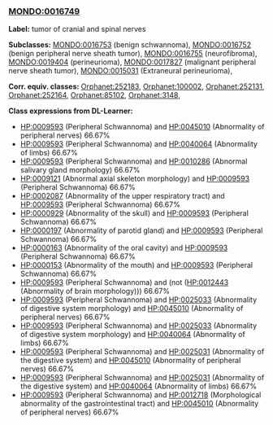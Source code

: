 
### [MONDO:0016749](http://purl.obolibrary.org/obo/MONDO_0016749)
**Label:** tumor of cranial and spinal nerves

**Subclasses:** [MONDO:0016753](http://purl.obolibrary.org/obo/MONDO_0016753) (benign schwannoma), [MONDO:0016752](http://purl.obolibrary.org/obo/MONDO_0016752) (benign peripheral nerve sheath tumor), [MONDO:0016755](http://purl.obolibrary.org/obo/MONDO_0016755) (neurofibroma), [MONDO:0019404](http://purl.obolibrary.org/obo/MONDO_0019404) (perineurioma), [MONDO:0017827](http://purl.obolibrary.org/obo/MONDO_0017827) (malignant peripheral nerve sheath tumor), [MONDO:0015031](http://purl.obolibrary.org/obo/MONDO_0015031) (Extraneural perineurioma), 

**Corr. equiv. classes:** [Orphanet:252183](http://www.orpha.net/ORDO/Orphanet_252183), [Orphanet:100002](http://www.orpha.net/ORDO/Orphanet_100002), [Orphanet:252131](http://www.orpha.net/ORDO/Orphanet_252131), [Orphanet:252164](http://www.orpha.net/ORDO/Orphanet_252164), [Orphanet:85102](http://www.orpha.net/ORDO/Orphanet_85102), [Orphanet:3148](http://www.orpha.net/ORDO/Orphanet_3148), 

**Class expressions from DL-Learner:**

- [HP:0009593](http://purl.obolibrary.org/obo/HP_0009593) (Peripheral Schwannoma) and [HP:0045010](http://purl.obolibrary.org/obo/HP_0045010) (Abnormality of peripheral nerves) 66.67%
- [HP:0009593](http://purl.obolibrary.org/obo/HP_0009593) (Peripheral Schwannoma) and [HP:0040064](http://purl.obolibrary.org/obo/HP_0040064) (Abnormality of limbs) 66.67%
- [HP:0009593](http://purl.obolibrary.org/obo/HP_0009593) (Peripheral Schwannoma) and [HP:0010286](http://purl.obolibrary.org/obo/HP_0010286) (Abnormal salivary gland morphology) 66.67%
- [HP:0009121](http://purl.obolibrary.org/obo/HP_0009121) (Abnormal axial skeleton morphology) and [HP:0009593](http://purl.obolibrary.org/obo/HP_0009593) (Peripheral Schwannoma) 66.67%
- [HP:0002087](http://purl.obolibrary.org/obo/HP_0002087) (Abnormality of the upper respiratory tract) and [HP:0009593](http://purl.obolibrary.org/obo/HP_0009593) (Peripheral Schwannoma) 66.67%
- [HP:0000929](http://purl.obolibrary.org/obo/HP_0000929) (Abnormality of the skull) and [HP:0009593](http://purl.obolibrary.org/obo/HP_0009593) (Peripheral Schwannoma) 66.67%
- [HP:0000197](http://purl.obolibrary.org/obo/HP_0000197) (Abnormality of parotid gland) and [HP:0009593](http://purl.obolibrary.org/obo/HP_0009593) (Peripheral Schwannoma) 66.67%
- [HP:0000163](http://purl.obolibrary.org/obo/HP_0000163) (Abnormality of the oral cavity) and [HP:0009593](http://purl.obolibrary.org/obo/HP_0009593) (Peripheral Schwannoma) 66.67%
- [HP:0000153](http://purl.obolibrary.org/obo/HP_0000153) (Abnormality of the mouth) and [HP:0009593](http://purl.obolibrary.org/obo/HP_0009593) (Peripheral Schwannoma) 66.67%
- [HP:0009593](http://purl.obolibrary.org/obo/HP_0009593) (Peripheral Schwannoma) and (not ([HP:0012443](http://purl.obolibrary.org/obo/HP_0012443) (Abnormality of brain morphology))) 66.67%
- [HP:0009593](http://purl.obolibrary.org/obo/HP_0009593) (Peripheral Schwannoma) and [HP:0025033](http://purl.obolibrary.org/obo/HP_0025033) (Abnormality of digestive system morphology) and [HP:0045010](http://purl.obolibrary.org/obo/HP_0045010) (Abnormality of peripheral nerves) 66.67%
- [HP:0009593](http://purl.obolibrary.org/obo/HP_0009593) (Peripheral Schwannoma) and [HP:0025033](http://purl.obolibrary.org/obo/HP_0025033) (Abnormality of digestive system morphology) and [HP:0040064](http://purl.obolibrary.org/obo/HP_0040064) (Abnormality of limbs) 66.67%
- [HP:0009593](http://purl.obolibrary.org/obo/HP_0009593) (Peripheral Schwannoma) and [HP:0025031](http://purl.obolibrary.org/obo/HP_0025031) (Abnormality of the digestive system) and [HP:0045010](http://purl.obolibrary.org/obo/HP_0045010) (Abnormality of peripheral nerves) 66.67%
- [HP:0009593](http://purl.obolibrary.org/obo/HP_0009593) (Peripheral Schwannoma) and [HP:0025031](http://purl.obolibrary.org/obo/HP_0025031) (Abnormality of the digestive system) and [HP:0040064](http://purl.obolibrary.org/obo/HP_0040064) (Abnormality of limbs) 66.67%
- [HP:0009593](http://purl.obolibrary.org/obo/HP_0009593) (Peripheral Schwannoma) and [HP:0012718](http://purl.obolibrary.org/obo/HP_0012718) (Morphological abnormality of the gastrointestinal tract) and [HP:0045010](http://purl.obolibrary.org/obo/HP_0045010) (Abnormality of peripheral nerves) 66.67%


